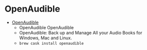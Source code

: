 # OpenAudible
- [OpenAudible](https://openaudible.org/)
  -  OpenAudible OpenAudible
  - OpenAudible: Back up and Manage All your Audio Books for Windows, Mac and Linux.
  - `brew cask install openaudible`
